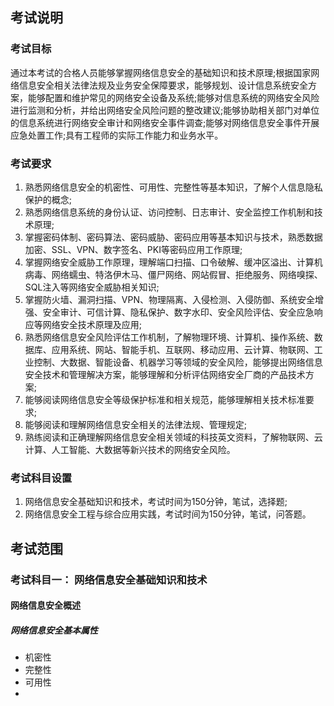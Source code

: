 ## 考试说明
### 考试目标
通过本考试的合格人员能够掌握网络信息安全的基础知识和技术原理;根据国家网络信息安全相关法律法规及业务安全保障要求，能够规划、设计信息系统安全方案，能够配置和维护常见的网络安全设备及系统;能够对信息系统的网络安全风险进行监测和分析，并给出网络安全风险问题的整改建议;能够协助相关部门对单位的信息系统进行网络安全审计和网络安全事件调查;能够对网络信息安全事件开展应急处置工作;具有工程师的实际工作能力和业务水平。
### 考试要求
1. 熟悉网络信息安全的机密性、可用性、完整性等基本知识，了解个人信息隐私保护的概念; 
2. 熟悉网络信息系统的身份认证、访问控制、日志审计、安全监控工作机制和技术原理; 
3. 掌握密码体制、密码算法、密码威胁、密码应用等基本知识与技术，熟悉数据加密、SSL、VPN、数字签名、PKI等密码应用工作原理; 
4. 掌握网络安全威胁工作原理，理解端口扫描、口令破解、缓冲区溢出、计算机病毒、网络蠕虫、特洛伊木马、僵尸网络、网站假冒、拒绝服务、网络嗅探、SQL注入等网络安全威胁相关知识; 
5. 掌握防火墙、漏洞扫描、VPN、物理隔离、入侵检测、入侵防御、系统安全增强、安全审计、可信计算、隐私保护、数字水印、安全风险评估、安全应急响应等网络安全技术原理及应用;
6. 熟悉网络信息安全风险评估工作机制，了解物理环境、计算机、操作系统、数据库、应用系统、网站、智能手机、互联网、移动应用、云计算、物联网、工业控制、大数据、智能设备、机器学习等领域的安全风险，能够提出网络信息安全技术和管理解决方案，能够理解和分析评估网络安全厂商的产品技术方案; 
7. 能够阅读网络信息安全等级保护标准和相关规范，能够理解相关技术标准要求; 
8. 能够阅读和理解网络信息安全相关的法律法规、管理规定; 
9. 熟练阅读和正确理解网络信息安全相关领域的科技英文资料，了解物联网、云计算、人工智能、大数据等新兴技术的网络安全风险。
### 考试科目设置
1. 网络信息安全基础知识和技术，考试时间为150分钟，笔试，选择题; 
2. 网络信息安全工程与综合应用实践，考试时间为150分钟，笔试，问答题。

## 考试范围
### 考试科目一： 网络信息安全基础知识和技术
#### 网络信息安全概述
##### 网络信息安全基本属性
- 机密性
- 完整性
- 可用性
- 